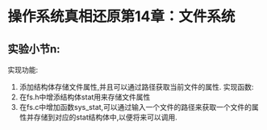 # 操作系统真相还原第14章：文件系统
## 实验小节n:
实现功能:
1. 添加结构体存储文件属性,并且可以通过路径获取当前文件的属性.
实现函数:
1. 在fs.h中增添结构体stat用来存储文件属性
2. 在fs.c中增加函数sys_stat,可以通过输入一个文件的路径来获取一个文件的属性并存储到对应的stat结构体中,以便将来可以调用.
